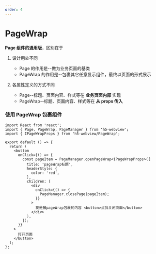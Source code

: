 ```yaml
---
order: 4
---
```


# PageWrap

**Page 组件的通用版**，区别在于

1. 设计用处不同

   - Page 的作用是--做为业务页面的基类
   - PageWrap 的作用是--包裹其它任意显示组件，最终以页面的形式展示

2. 各属性定义的方式不同

   - Page--标题、页面内容、样式等在 **业务页面内部** 实现

   * PageWrap--标题、页面内容、样式等在 **从 props 传入**

### 使用 PageWrap 包裹组件

```tsx
import React from 'react';
import { Page, PageWrap, PageManager } from 'h5-webview';
import { IPageWrapProps } from 'h5-webview/PageWrap';

export default () => {
  return (
    <button
      onClick={() => {
        const pageItem = PageManager.openPageWrap<IPageWrapProps>({
          title: 'pageWrap标题',
          headerStyle: {
            color: 'red',
          },
          children: (
            <div
              onClick={() => {
                PageManager.closePage(pageItem);
              }}
            >
              我是被pageWrap包裹的内容 <button>点我关闭页面</button>
            </div>
          ),
        });
      }}
    >
      打开页面
    </button>
  );
};
```

<API src="../../src/PageWrap.tsx"/>
